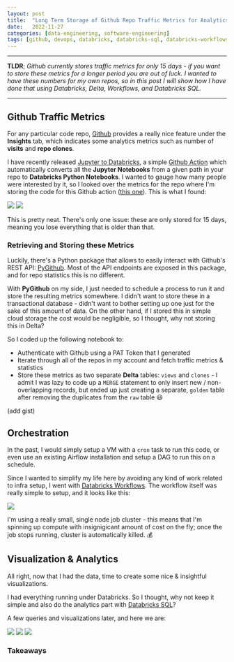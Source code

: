 ```yaml
---
layout:	post
title:	"Long Term Storage of Github Repo Traffic Metrics for Analytics with Databricks"
date:	2022-11-27
categories: [data-engineering, software-engineering]
tags: [github, devops, databricks, databricks-sql, databricks-workflows]
---
```






---

**TLDR**; *Github currently stores traffic metrics for only 15 days - if you want to store these metrics for a longer period you are out of luck. I wanted to have these numbers for my own repos, so in this post I will show how I have done that using Databricks, Delta, Workflows, and Databricks SQL.*

<hr/>

## Github Traffic Metrics

For any particular code repo, [Github](https://www.github.com) provides a really nice feature under the **Insights** tab, which indicates some analytics metrics such as number of **visits** and **repo clones**.

I have recently released [Jupyter to Databricks](https://github.com/marketplace/actions/convert-jupyter-notebooks-to-databricks-notebooks), a simple [Github Action](https://github.com/marketplace?category=&query=&type=actions&verification=) which automatically converts all the **Jupyter Notebooks** from a given path in your repo to **Databricks Python Notebooks**. I wanted to gauge how many people were interested by it, so I looked over the metrics for the repo where I'm storing the code for this Github action ([this one](https://github.com/rafaelvp-db/jupyter-to-databricks)). This is what I found:

![](/img/github_repo_historical_views.jpg)
![](/img/github_repo_historical_clones.jpg)

This is pretty neat. There's only one issue: these are only stored for 15 days, meaning you lose everything that is older than that.

### Retrieving and Storing these Metrics

Luckily, there's a Python package that allows to easily interact with Github's REST API: [PyGithub](https://github.com/PyGithub/PyGithub). Most of the API endpoints are exposed in this package, and for repo statistics this is no different.

With **PyGithub** on my side, I just needed to schedule a process to run it and store the resulting metrics somewhere. I didn't want to store these in a transactional database - didn't want to bother setting up one just for the sake of this amount of data. On the other hand, if I stored this in simple cloud storage the cost would be negligible, so I thought, why not storing this in Delta?

So I coded up the following notebook to:

* Authenticate with Github using a PAT Token that I generated
* Iterate through all of the repos in my account and fetch traffic metrics & statistics
* Store these metrics as two separate **Delta** tables: `views` and `clones` - I admit I was lazy to code up a `MERGE` statement to only insert new / non-overlapping records, but ended up just creating a separate, `golden` table after removing the duplicates from the `raw` table 😃

(add gist)

## Orchestration

In the past, I would simply setup a VM with a `cron` task to run this code, or even use an existing Airflow installation and setup a DAG to run this on a schedule.

Since I wanted to simplify my life here by avoiding any kind of work related to infra setup, I went with [Databricks Workflows](https://www.databricks.com/blog/2022/05/10/introducing-databricks-workflows.html). The workflow itself was really simple to setup, and it looks like this:

![](/img/databricks_workflows_github.jpg)

I'm using a really small, single node job cluster - this means that I'm spinning up compute with insignigicant amount of cost on the fly; once the job stops running, cluster is automatically killed. 💰

## Visualization & Analytics

All right, now that I had the data, time to create some nice & insightful visualizations.

I had everything running under Databricks. So I thought, why not keep it simple and also do the analytics part with [Databricks SQL](https://www.databricks.com/product/databricks-sql)?

A few queries and visualizations later, and here we are:

![](/img/repo_numbers_dbsql.jpg)
![](/img/repo_views_dbsql.jpg)
![](/img/repo_clones_dbsql.jpg)

### Takeaways